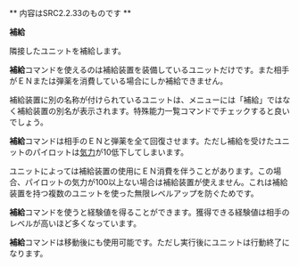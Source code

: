 ** 内容はSRC2.2.33のものです **

**補給**

隣接したユニットを補給します。

**補給**コマンドを使えるのは補給装置を装備しているユニットだけです。また相手がＥＮまたは弾薬を消費している場合にしか補給できません。

補給装置に別の名称が付けられているユニットは、メニューには「補給」ではなく補給装置の別名が表示されます。特殊能力一覧コマンドでチェックすると良いでしょう。

**補給**コマンドは相手のＥＮと弾薬を全て回復させます。ただし補給を受けたユニットのパイロットは[気力](気力.md)が10低下してしまいます。

ユニットによっては補給装置の使用にＥＮ消費を伴うことがあります。この場合、パイロットの気力が100以上ない場合は補給装置が使えません。これは補給装置を持つ複数のユニットを使った無限レベルアップを防ぐためです。

**補給**コマンドを使うと経験値を得ることができます。獲得できる経験値は相手のレベルが高いほど多くなっています。

**補給**コマンドは移動後にも使用可能です。ただし実行後にユニットは行動終了になります。
